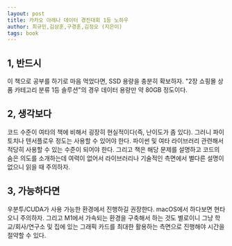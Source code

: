 ```yaml
---
layout: post
title: 카카오 아레나 데이터 경진대회 1등 노하우
author: 최규민,김상훈,구경훈,김정오 (지은이)
tags: book
---
```


## 1, 반드시

이 책으로 공부를 하기로 마음 먹었다면, SSD 용량을 충분히 확보하자. "2장 쇼핑몰 상품 카테고리 분류 1등 솔루션"의 경우 데이터 용량만 약 80GB 정도이다. 

## 2, 생각보다

코드 수준이 여타의 책에 비해서 굉장히 현실적이다(즉, 난이도가 좀 있다). 그러니 파이토치나 텐서플로우 정도는 사용할 수 있어야 한다. 파이썬 및 여타 라이브러리 관련해서 적당히 사용할 수 있는 수준이 되어야 한다. 그리고 책은 해당 문제를 설명하고 코드의 숨은 의도를 소개하는데 여력이 없어서 라이브러리나 기술적인 측면에서 별다른 설명이 없으니 읽을 때 주의하자.

## 3, 가능하다면

우분투/CUDA가 사용 가능한 환경에서 진행하길 권장한다. macOS에서 하다보면 현타 오니 주의하자. 그리고 M1에서 가속되는 환경을 구축해서 하는 것도 별로이니 그냥 학교/회사/연구소 및 집에 있는 그래픽 카드를 최대한 활용하는 측면으로 진행해야 시간을 절약할 수 있다.

